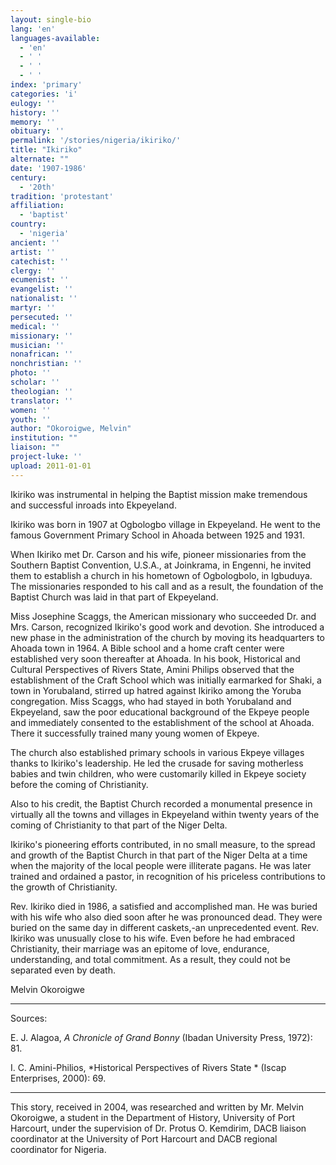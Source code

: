 ```yaml
---
layout: single-bio
lang: 'en'
languages-available:
  - 'en'
  - ' '
  - ' '
  - ' '
index: 'primary'
categories: 'i'
eulogy: ''
history: ''
memory: ''
obituary: ''
permalink: '/stories/nigeria/ikiriko/'
title: "Ikiriko"
alternate: ""
date: '1907-1986'
century:
  - '20th'
tradition: 'protestant'
affiliation:
  - 'baptist'
country:
  - 'nigeria'
ancient: ''
artist: ''
catechist: ''
clergy: ''
ecumenist: ''
evangelist: ''
nationalist: ''
martyr: ''
persecuted: ''
medical: ''
missionary: ''
musician: ''
nonafrican: ''
nonchristian: ''
photo: ''
scholar: ''
theologian: ''
translator: ''
women: ''
youth: ''
author: "Okoroigwe, Melvin"
institution: ""
liaison: ""
project-luke: ''
upload: 2011-01-01
---
```




Ikiriko was instrumental in helping the Baptist mission make tremendous and successful inroads into Ekpeyeland.

Ikiriko was born in 1907 at Ogbologbo village in Ekpeyeland. He went to the famous Government Primary School in Ahoada between 1925 and 1931.

When Ikiriko met Dr. Carson and his wife, pioneer missionaries from the Southern Baptist Convention, U.S.A., at Joinkrama, in Engenni, he invited them to establish a church in his hometown of Ogbologbolo, in Igbuduya. The missionaries responded to his call and as a result, the foundation of the Baptist Church was laid in that part of Ekpeyeland.

Miss Josephine Scaggs, the American missionary who succeeded Dr. and Mrs. Carson, recognized Ikiriko's good work and devotion.  She introduced a new phase in the  administration of the church by moving its headquarters to Ahoada town in 1964.  A Bible school and a home craft center were established very soon thereafter at Ahoada. In his book, Historical and Cultural Perspectives of Rivers State, Amini Philips observed that the establishment of the Craft School which was initially earmarked for Shaki, a town in Yorubaland, stirred up hatred against Ikiriko among the Yoruba congregation. Miss Scaggs, who had stayed in both Yorubaland and Ekpeyeland, saw the poor educational background of the Ekpeye people and immediately consented to the establishment of the school at Ahoada.  There it successfully trained many young women of Ekpeye.

The church also established primary schools in various Ekpeye villages thanks to Ikiriko's leadership.  He led the crusade for saving motherless babies and twin children, who were customarily killed in Ekpeye society before the coming of Christianity.

Also to his credit, the Baptist Church recorded a monumental presence in virtually all the towns and villages in Ekpeyeland within twenty years of the coming of Christianity to that part of the Niger Delta.

Ikiriko's pioneering efforts contributed, in no small measure, to the spread and growth of the Baptist Church in that part of the Niger Delta at a time when the majority of the local people were illiterate pagans. He was later trained and ordained a pastor, in recognition of his priceless contributions to the growth of Christianity.

Rev. Ikiriko died in 1986, a satisfied and accomplished man. He was buried with his wife who also died soon after he was pronounced dead. They were buried on the same day in different caskets,-an unprecedented event.  Rev. Ikiriko was unusually close to his wife. Even before he had embraced Christianity, their marriage was an epitome of love, endurance, understanding, and total commitment.  As a result, they could not be separated even by death.

Melvin Okoroigwe

---

Sources:

E. J. Alagoa,  *A Chronicle of Grand Bonny*  (Ibadan University Press, 1972):  81.

I. C. Amini-Philios, *Historical Perspectives of Rivers State * (Iscap Enterprises, 2000): 69.

---

This story, received in 2004, was researched and written by Mr. Melvin Okoroigwe, a student in the Department of History, University of Port Harcourt, under the supervision of Dr. Protus O. Kemdirim, DACB liaison coordinator at the University of Port Harcourt and DACB regional coordinator for Nigeria.